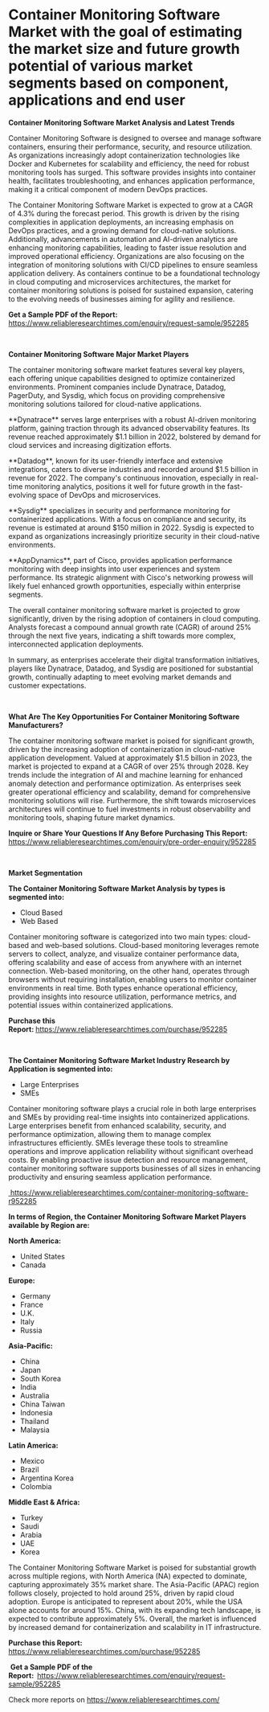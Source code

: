 <p><h1>Container Monitoring Software Market with the goal of estimating the market size and future growth potential of various market segments based on component, applications and end user</h1></p><p><strong>Container Monitoring Software Market Analysis and Latest Trends</strong></p>
<p><p>Container Monitoring Software is designed to oversee and manage software containers, ensuring their performance, security, and resource utilization. As organizations increasingly adopt containerization technologies like Docker and Kubernetes for scalability and efficiency, the need for robust monitoring tools has surged. This software provides insights into container health, facilitates troubleshooting, and enhances application performance, making it a critical component of modern DevOps practices.</p><p>The Container Monitoring Software Market is expected to grow at a CAGR of 4.3% during the forecast period. This growth is driven by the rising complexities in application deployments, an increasing emphasis on DevOps practices, and a growing demand for cloud-native solutions. Additionally, advancements in automation and AI-driven analytics are enhancing monitoring capabilities, leading to faster issue resolution and improved operational efficiency. Organizations are also focusing on the integration of monitoring solutions with CI/CD pipelines to ensure seamless application delivery. As containers continue to be a foundational technology in cloud computing and microservices architectures, the market for container monitoring solutions is poised for sustained expansion, catering to the evolving needs of businesses aiming for agility and resilience.</p></p>
<p><strong>Get a Sample PDF of the Report:&nbsp;</strong> <a href="https://www.reliableresearchtimes.com/enquiry/request-sample/952285?utm_campaign=2937&utm_medium=2&utm_source=Github&utm_content=ia&utm_term=06032025&utm_id=container-monitoring-software">https://www.reliableresearchtimes.com/enquiry/request-sample/952285</a></p>
<p>&nbsp;</p>
<p><strong>Container Monitoring Software Major Market Players</strong></p>
<p><p>The container monitoring software market features several key players, each offering unique capabilities designed to optimize containerized environments. Prominent companies include Dynatrace, Datadog, PagerDuty, and Sysdig, which focus on providing comprehensive monitoring solutions tailored for cloud-native applications.</p><p>**Dynatrace** serves large enterprises with a robust AI-driven monitoring platform, gaining traction through its advanced observability features. Its revenue reached approximately $1.1 billion in 2022, bolstered by demand for cloud services and increasing digitization efforts.</p><p>**Datadog**, known for its user-friendly interface and extensive integrations, caters to diverse industries and recorded around $1.5 billion in revenue for 2022. The company's continuous innovation, especially in real-time monitoring analytics, positions it well for future growth in the fast-evolving space of DevOps and microservices.</p><p>**Sysdig** specializes in security and performance monitoring for containerized applications. With a focus on compliance and security, its revenue is estimated at around $150 million in 2022. Sysdig is expected to expand as organizations increasingly prioritize security in their cloud-native environments.</p><p>**AppDynamics**, part of Cisco, provides application performance monitoring with deep insights into user experiences and system performance. Its strategic alignment with Cisco's networking prowess will likely fuel enhanced growth opportunities, especially within enterprise segments.</p><p>The overall container monitoring software market is projected to grow significantly, driven by the rising adoption of containers in cloud computing. Analysts forecast a compound annual growth rate (CAGR) of around 25% through the next five years, indicating a shift towards more complex, interconnected application deployments.</p><p>In summary, as enterprises accelerate their digital transformation initiatives, players like Dynatrace, Datadog, and Sysdig are positioned for substantial growth, continually adapting to meet evolving market demands and customer expectations.</p></p>
<p>&nbsp;</p>
<p><strong>What Are The Key Opportunities For Container Monitoring Software Manufacturers?</strong></p>
<p><p>The container monitoring software market is poised for significant growth, driven by the increasing adoption of containerization in cloud-native application development. Valued at approximately $1.5 billion in 2023, the market is projected to expand at a CAGR of over 25% through 2028. Key trends include the integration of AI and machine learning for enhanced anomaly detection and performance optimization. As enterprises seek greater operational efficiency and scalability, demand for comprehensive monitoring solutions will rise. Furthermore, the shift towards microservices architectures will continue to fuel investments in robust observability and monitoring tools, shaping future market dynamics.</p></p>
<p><strong>Inquire or Share Your Questions If Any Before Purchasing This Report:</strong> <a href="https://www.reliableresearchtimes.com/enquiry/pre-order-enquiry/952285?utm_campaign=2937&utm_medium=2&utm_source=Github&utm_content=ia&utm_term=06032025&utm_id=container-monitoring-software">https://www.reliableresearchtimes.com/enquiry/pre-order-enquiry/952285</a></p>
<p>&nbsp;</p>
<p><strong>Market Segmentation</strong></p>
<p><strong>The Container Monitoring Software Market Analysis by types is segmented into:</strong></p>
<p><ul><li>Cloud Based</li><li>Web Based</li></ul></p>
<p><p>Container monitoring software is categorized into two main types: cloud-based and web-based solutions. Cloud-based monitoring leverages remote servers to collect, analyze, and visualize container performance data, offering scalability and ease of access from anywhere with an internet connection. Web-based monitoring, on the other hand, operates through browsers without requiring installation, enabling users to monitor container environments in real time. Both types enhance operational efficiency, providing insights into resource utilization, performance metrics, and potential issues within containerized applications.</p></p>
<p><strong>Purchase this Report:&nbsp;</strong><a href="https://www.reliableresearchtimes.com/purchase/952285?utm_campaign=2937&utm_medium=2&utm_source=Github&utm_content=ia&utm_term=06032025&utm_id=container-monitoring-software">https://www.reliableresearchtimes.com/purchase/952285</a></p>
<p>&nbsp;</p>
<p><strong>The Container Monitoring Software Market Industry Research by Application is segmented into:</strong></p>
<p><ul><li>Large Enterprises</li><li>SMEs</li></ul></p>
<p><p>Container monitoring software plays a crucial role in both large enterprises and SMEs by providing real-time insights into containerized applications. Large enterprises benefit from enhanced scalability, security, and performance optimization, allowing them to manage complex infrastructures efficiently. SMEs leverage these tools to streamline operations and improve application reliability without significant overhead costs. By enabling proactive issue detection and resource management, container monitoring software supports businesses of all sizes in enhancing productivity and ensuring seamless application performance.</p></p>
<p><a href="https://www.reliableresearchtimes.com/container-monitoring-software-r952285?utm_campaign=2937&utm_medium=2&utm_source=Github&utm_content=ia&utm_term=06032025&utm_id=container-monitoring-software">&nbsp;https://www.reliableresearchtimes.com/container-monitoring-software-r952285</a></p>
<p><strong>In terms of Region, the Container Monitoring Software Market Players available by Region are:</strong></p>
<p>
    <p> <strong> North America: </strong>
        <ul>
            <li>United States</li>
            <li>Canada</li>
        </ul>
        </p> 
    <p> <strong> Europe: </strong>
        <ul>
            <li>Germany</li>
            <li>France</li>
            <li>U.K.</li>
            <li>Italy</li>
            <li>Russia</li>
        </ul>
        </p> 
    <p> <strong> Asia-Pacific: </strong>
        <ul>
            <li>China</li>
            <li>Japan</li>
            <li>South Korea</li>
            <li>India</li>
            <li>Australia</li>
            <li>China Taiwan</li>
            <li>Indonesia</li>
            <li>Thailand</li>
            <li>Malaysia</li>
        </ul>
        </p> 
    <p> <strong> Latin America: </strong>
        <ul>
            <li>Mexico</li>
            <li>Brazil</li>
            <li>Argentina Korea</li>
            <li>Colombia</li>
        </ul>
        </p> 
    <p> <strong> Middle East & Africa: </strong>
        <ul>
            <li>Turkey</li>
            <li>Saudi</li>
            <li>Arabia</li>
            <li>UAE</li>
            <li>Korea</li>
        </ul>
    </p>
    </p>
<p><p>The Container Monitoring Software Market is poised for substantial growth across multiple regions, with North America (NA) expected to dominate, capturing approximately 35% market share. The Asia-Pacific (APAC) region follows closely, projected to hold around 25%, driven by rapid cloud adoption. Europe is anticipated to represent about 20%, while the USA alone accounts for around 15%. China, with its expanding tech landscape, is expected to contribute approximately 5%. Overall, the market is influenced by increased demand for containerization and scalability in IT infrastructure.</p></p>
<p><strong>Purchase this Report: </strong><a href="https://www.reliableresearchtimes.com/purchase/952285?utm_campaign=2937&utm_medium=2&utm_source=Github&utm_content=ia&utm_term=06032025&utm_id=container-monitoring-software">https://www.reliableresearchtimes.com/purchase/952285</a></p>
<p>&nbsp;<strong>Get a Sample PDF of the Report:&nbsp;&nbsp;</strong><a href="https://www.reliableresearchtimes.com/enquiry/request-sample/952285?utm_campaign=2937&utm_medium=2&utm_source=Github&utm_content=ia&utm_term=06032025&utm_id=container-monitoring-software">https://www.reliableresearchtimes.com/enquiry/request-sample/952285</a></p>
<p><strong></strong></p>
<p>Check more reports on <a href="https://www.reliableresearchtimes.com/?utm_campaign=2937&utm_medium=2&utm_source=Github&utm_content=ia&utm_term=06032025&utm_id=container-monitoring-software">https://www.reliableresearchtimes.com/</a></p>